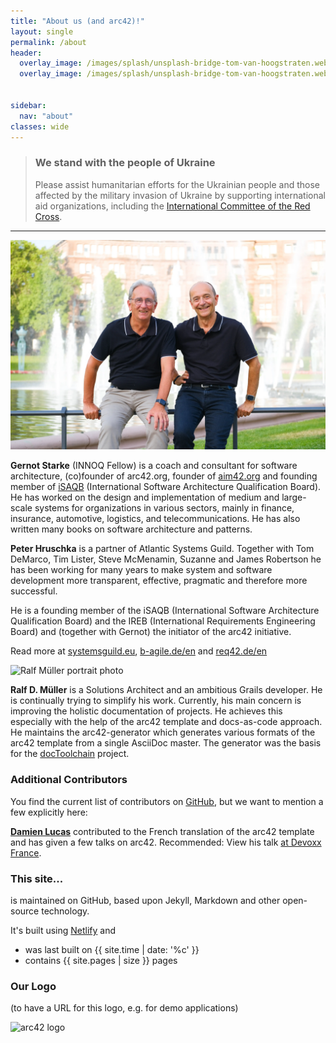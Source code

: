 ```yaml
---
title: "About us (and arc42)!"
layout: single
permalink: /about
header:
  overlay_image: /images/splash/unsplash-bridge-tom-van-hoogstraten.webp
  overlay_image: /images/splash/unsplash-bridge-tom-van-hoogstraten.webp


sidebar:
  nav: "about"
classes: wide
---
```


<div class="ua-background" markdown="1">

>### We stand with the people of Ukraine <span class="parent"><span class="ua-text"><i class="fas fa-heart children"></i></span><span class="ua-size children"><i class="fas fa-heart beat heart children"></i></span></span>
>
>Please assist humanitarian efforts for the Ukrainian people and those affected by the military invasion of Ukraine by supporting international aid organizations, including the [International Committee of the Red Cross](https://www.icrc.org/en).

</div>

<hr>

![Peter Hruschka and Gernot Starke in front of a fountain in a park](/images/about/peter+gernot.webp)

**Gernot Starke** (INNOQ Fellow) is a coach and consultant for software architecture, (co)founder of arc42.org, founder of [aim42.org](https://aim42.org) and founding member of [iSAQB](https://isaqb.org) (International Software Architecture Qualification Board).
He has worked on the design and implementation of medium and large-scale systems for organizations in various sectors, mainly in finance, insurance, automotive, logistics, and telecommunications. He has also written many books on software architecture and patterns.

**Peter Hruschka** is a partner of Atlantic Systems Guild. Together with Tom DeMarco, Tim Lister, Steve McMenamin, Suzanne and James Robertson he has been working for many years to make system and software development more transparent, effective, pragmatic and therefore more successful.

He is a founding member of the iSAQB (International Software Architecture Qualification Board) and the IREB (International Requirements Engineering Board) and (together with Gernot) the initiator of the arc42 initiative.

Read more at [systemsguild.eu](https://systemsguild.eu), [b-agile.de/en](https://b-agile.de/en) and [req42.de/en](https://req42.de/en)

![Ralf Müller portrait photo](/images/about/Ralf-Mueller.jpg)

**Ralf D. Müller** is a Solutions Architect and an ambitious Grails developer. He is continually trying to simplify his work. Currently, his main concern is improving the holistic documentation of projects. He achieves this especially with the help of the arc42 template and docs-as-code approach. He maintains the arc42-generator which generates various formats of the arc42 template from a single AsciiDoc master. The generator was the basis for the [docToolchain](https://doctoolchain.github.io/docToolchain/) project.


### Additional Contributors
You find the current list of contributors on [GitHub](https://github.com/arc42/arc42-template/graphs/contributors), but we want to mention a few explicitly here:

[**Damien Lucas**](https://www.linkedin.com/in/damien-lucas/) contributed to the French translation of the arc42 template and has given a few talks on arc42. Recommended: View his talk [at Devoxx France](https://www.youtube.com/watch?v=zQ0A75HqFuA).


### This site...

is maintained on GitHub, based upon Jekyll, Markdown and other open-source
technology.

It's built using [Netlify](https://www.netlify.com/) and

* was last built on {{ site.time | date: '%c' }}
* contains {{ site.pages | size }} pages

### Our Logo
(to have a URL for this logo, e.g. for demo applications)

![arc42 logo](/images/about/arc42-logo-medium.jpg)

